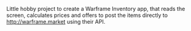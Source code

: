 Little hobby project to create a Warframe Inventory app, that reads the screen, calculates prices and offers to post the items directly to http://warframe.market using their API.
